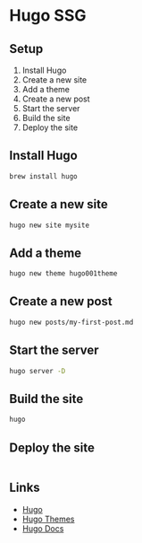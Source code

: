 # Hugo SSG

## Setup

1. Install Hugo
2. Create a new site
3. Add a theme
4. Create a new post
5. Start the server
6. Build the site
7. Deploy the site

## Install Hugo

```bash
brew install hugo
```

## Create a new site

```bash
hugo new site mysite
```

## Add a theme
<!-- TODO:  Complete this. Doesn't look right. -->

```bash
hugo new theme hugo001theme
```

## Create a new post

```bash
hugo new posts/my-first-post.md
```



## Start the server

```bash
hugo server -D
```

## Build the site

```bash
hugo
```

## Deploy the site
<!-- TODO: Setup github pages deployment-->

```bash
```

## Links

- [Hugo](https://gohugo.io/)
- [Hugo Themes](https://themes.gohugo.io/)
- [Hugo Docs](https://gohugo.io/documentation/)


